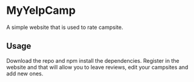 # MyYelpCamp
 A simple website that is used to rate campsite.
 
## Usage
 Download the repo and npm install the dependencies. Register in the website and that will allow you 
to leave reviews, edit your campsites and add new ones.